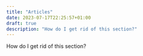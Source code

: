 ```yaml
---
title: "Articles"
date: 2023-07-17T22:25:57+01:00
draft: true
description: "How do I get rid of this section?"
---
```

How do I get rid of this section?
